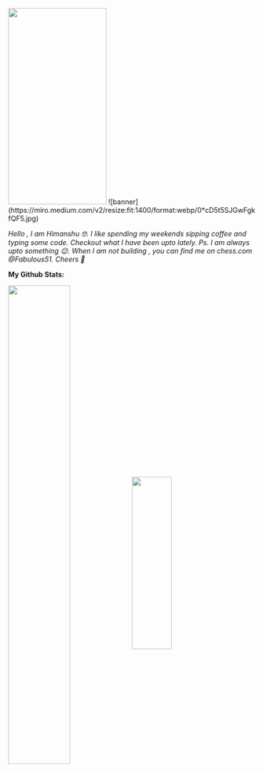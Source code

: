 <img src="https://miro.medium.com/v2/resize:fit:1400/format:webp/0*cD5t5SJGwFgkfQF5.jpg" data-canonical-src="https://miro.medium.com/v2/resize:fit:1400/format:webp/0*cD5t5SJGwFgkfQF5.jpg" width="200" height="400" />
![banner](https://miro.medium.com/v2/resize:fit:1400/format:webp/0*cD5t5SJGwFgkfQF5.jpg)

<i> Hello , I am Himanshu 🤓. I like spending my weekends sipping coffee and typing some code. Checkout what I have been upto lately. Ps. I am always upto something 😌. When I am not building , you can find me on chess.com @Fabulous51. Cheers 🍻 </i>

<!--
**himanshu-thakur-7/himanshu-thakur-7** is a ✨ _special_ ✨ repository because its `README.md` (this file) appears on your GitHub profile.

Here are some ideas to get you started:

- 🔭 I’m currently working on ...
- 🌱 I’m currently learning ...
- 👯 I’m looking to collaborate on ...
- 🤔 I’m looking for help with ...
- 💬 Ask me about ...
- 📫 How to reach me: ...
- 😄 Pronouns: ...
- ⚡ Fun fact: ...
-->
<!-- [!(https://github.com/anuraghazra/github-readme-stats) [![Top Langs](https://github-readme-stats.vercel.app/api/top-langs/?username=himanshu-thakur-7&theme=merko)](https://github.com/anuraghazra/github-readme-stats)
 -->
 <!-- Markdown -->

<b> My Github Stats: </b>
 
<img width="50%" height="50%" align="center" src="https://github-readme-stats.vercel.app/api?username=himanshu-thakur-7&show_icons=true&theme=radical"><img width="40%" height="30%" align="center" src="https://github-readme-stats.vercel.app/api/top-langs/?username=himanshu-thakur-7&theme=radical&layout=compact">



<!-- [![GitHub Streak](http://github-readme-streak-stats.herokuapp.com?user=himanshu-thakur-7&theme=merko&date_format=M%20j%5B%2C%20Y%5D)](https://git.io/streak-stats) -->

